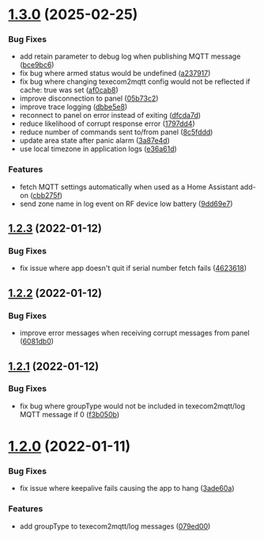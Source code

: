 # [1.3.0](https://github.com/dchesterton/texecom2mqtt/compare/v1.2.3...v1.3.0) (2025-02-25)


### Bug Fixes

* add retain parameter to debug log when publishing MQTT message ([bce9bc6](https://github.com/dchesterton/texecom2mqtt/commit/bce9bc654b29a2ccf135d2c66705b86633ae7aeb))
* fix bug where armed status would be undefined ([a237917](https://github.com/dchesterton/texecom2mqtt/commit/a237917724a896095c48cfa7e440d9508d6f0dbc))
* fix bug where changing texecom2mqtt config would not be reflected if cache: true was set ([af0cab8](https://github.com/dchesterton/texecom2mqtt/commit/af0cab8de1bc29a0faf54068597b9dc17a4f846d))
* improve disconnection to panel ([05b73c2](https://github.com/dchesterton/texecom2mqtt/commit/05b73c22ae546215fb84829db06a107ee42d256a))
* improve trace logging ([dbbe5e8](https://github.com/dchesterton/texecom2mqtt/commit/dbbe5e87b1198a72bd55877c5fb5b3c26aea7013))
* reconnect to panel on error instead of exiting ([dfcda7d](https://github.com/dchesterton/texecom2mqtt/commit/dfcda7d842bf6f910efc191eb3fa299a61fc385c))
* reduce likelihood of corrupt response error ([1797dd4](https://github.com/dchesterton/texecom2mqtt/commit/1797dd4af00be8f9d62198b02174219061e82301))
* reduce number of commands sent to/from panel ([8c5fddd](https://github.com/dchesterton/texecom2mqtt/commit/8c5fddda5ca9d625faea5ca7cc9b8a1c4d448aae))
* update area state after panic alarm ([3a87e4d](https://github.com/dchesterton/texecom2mqtt/commit/3a87e4de20f8a43174785a21315f0e3a7f6196db))
* use local timezone in application logs ([e36a61d](https://github.com/dchesterton/texecom2mqtt/commit/e36a61dcc2614046c4b208b9a2aee81e2910d89a))


### Features

* fetch MQTT settings automatically when used as a Home Assistant add-on ([cbb275f](https://github.com/dchesterton/texecom2mqtt/commit/cbb275ff04fb3c81b40016f406b94c051440fbba))
* send zone name in log event on RF device low battery ([9dd69e7](https://github.com/dchesterton/texecom2mqtt/commit/9dd69e7bfe81e46601ddd234dc86fd15a8307377))



## [1.2.3](https://github.com/dchesterton/texecom2mqtt/compare/v1.2.2...v1.2.3) (2022-01-12)


### Bug Fixes

* fix issue where app doesn't quit if serial number fetch fails ([4623618](https://github.com/dchesterton/texecom2mqtt/commit/46236185a6852f753736efa294410c49866325c2))



## [1.2.2](https://github.com/dchesterton/texecom2mqtt/compare/v1.2.1...v1.2.2) (2022-01-12)


### Bug Fixes

* improve error messages when receiving corrupt messages from panel ([6081db0](https://github.com/dchesterton/texecom2mqtt/commit/6081db074460a986e2f4466e276f1c1a5833f071))



## [1.2.1](https://github.com/dchesterton/texecom2mqtt/compare/v1.2.0...v1.2.1) (2022-01-12)


### Bug Fixes

* fix bug where groupType would not be included in texecom2mqtt/log MQTT message if 0 ([f3b050b](https://github.com/dchesterton/texecom2mqtt/commit/f3b050b05522711e8a023c540c4147b710b4d682))



# [1.2.0](https://github.com/dchesterton/texecom2mqtt/compare/v1.1.15...v1.2.0) (2022-01-11)


### Bug Fixes

* fix issue where keepalive fails causing the app to hang ([3ade60a](https://github.com/dchesterton/texecom2mqtt/commit/3ade60a5aa996e522fbfe6dc1c3a65750c4a716e))


### Features

* add groupType to texecom2mqtt/log messages ([079ed00](https://github.com/dchesterton/texecom2mqtt/commit/079ed00baf42d7f632365c9caec2b13bed32224b))



